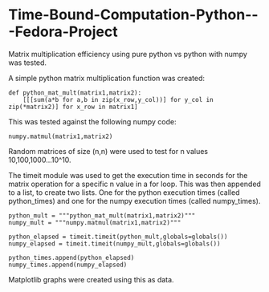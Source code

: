 # Time-Bound-Computation-Python---Fedora-Project
Matrix multiplication efficiency using pure python vs python with numpy was tested.

A simple python matrix multiplication function was created:
```
def python_mat_mult(matrix1,matrix2):
    [[[sum(a*b for a,b in zip(x_row,y_col))] for y_col in zip(*matrix2)] for x_row in matrix1]
```
This was tested against the following numpy code:
```
numpy.matmul(matrix1,matrix2)
```
Random matrices of size (n,n) were used to test for n values 10,100,1000...10^10.

The timeit module was used to get the execution time in seconds for the matrix operation for a specific n value in a for loop. This was then appended to a list, to create two lists. One for the python execution times (called python_times) and one for the numpy execution times (called numpy_times). 
```
python_mult = """python_mat_mult(matrix1,matrix2)"""
numpy_mult = """numpy.matmul(matrix1,matrix2)"""

python_elapsed = timeit.timeit(python_mult,globals=globals())
numpy_elapsed = timeit.timeit(numpy_mult,globals=globals())

python_times.append(python_elapsed)
numpy_times.append(numpy_elapsed)
```


Matplotlib graphs were created using this as data.
